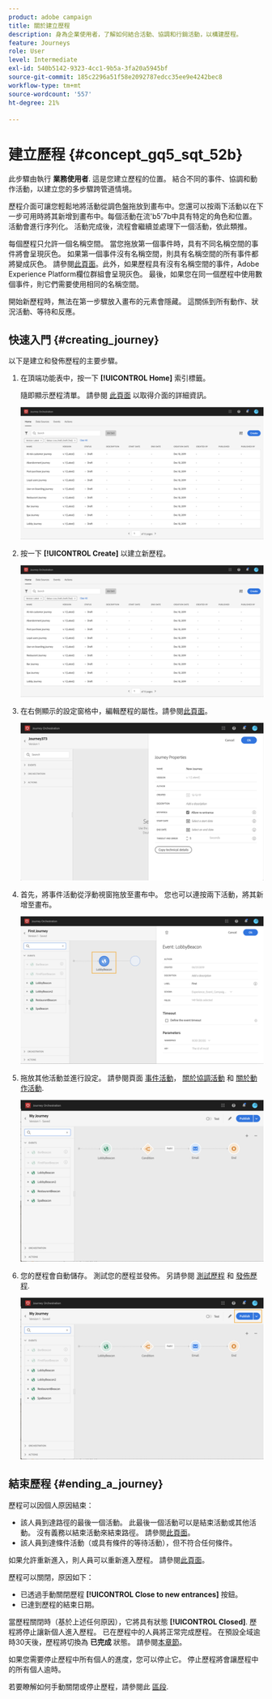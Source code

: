 ```yaml
---
product: adobe campaign
title: 關於建立歷程
description: 身為企業使用者，了解如何結合活動、協調和行銷活動，以構建歷程。
feature: Journeys
role: User
level: Intermediate
exl-id: 540b5142-9323-4cc1-9b5a-3fa20a5945bf
source-git-commit: 185c2296a51f58e2092787edcc35ee9e4242bec8
workflow-type: tm+mt
source-wordcount: '557'
ht-degree: 21%

---
```


# 建立歷程 {#concept_gq5_sqt_52b}

此步驟由執行 **業務使用者**. 這是您建立歷程的位置。 結合不同的事件、協調和動作活動，以建立您的多步驟跨管道情境。

歷程介面可讓您輕鬆地將活動從調色盤拖放到畫布中。您還可以按兩下活動以在下一步可用時將其新增到畫布中。每個活動在流&#39;b5&#39;7b中具有特定的角色和位置。 活動會進行序列化。 活動完成後，流程會繼續並處理下一個活動，依此類推。

每個歷程只允許一個名稱空間。 當您拖放第一個事件時，具有不同名稱空間的事件將會呈現灰色。 如果第一個事件沒有名稱空間，則具有名稱空間的所有事件都將變成灰色。 請參閱[此頁面](../event/selecting-the-namespace.md)。此外，如果歷程具有沒有名稱空間的事件，Adobe Experience Platform欄位群組會呈現灰色。 最後，如果您在同一個歷程中使用數個事件，則它們需要使用相同的名稱空間。

開始新歷程時，無法在第一步驟放入畫布的元素會隱藏。 這關係到所有動作、狀況活動、等待和反應。

## 快速入門 {#creating_journey}

以下是建立和發佈歷程的主要步驟。

1. 在頂端功能表中，按一下 **[!UICONTROL Home]** 索引標籤。

   隨即顯示歷程清單。 請參閱 [此頁面](../building-journeys/using-the-journey-designer.md) 以取得介面的詳細資訊。

   ![](../assets/journey30.png)

1. 按一下 **[!UICONTROL Create]** 以建立新歷程。

   ![](../assets/journey31.png)

1. 在右側顯示的設定窗格中，編輯歷程的屬性。請參閱[此頁面](../building-journeys/changing-properties.md)。

   ![](../assets/journey32.png)

1. 首先，將事件活動從浮動視窗拖放至畫布中。 您也可以連按兩下活動，將其新增至畫布。

   ![](../assets/journey33.png)

1. 拖放其他活動並進行設定。 請參閱頁面 [事件活動](../building-journeys/event-activities.md)， [關於協調活動](../building-journeys/about-orchestration-activities.md) 和 [關於動作活動](../building-journeys/about-action-activities.md).

   ![](../assets/journey34.png)

1. 您的歷程會自動儲存。 測試您的歷程並發佈。 另請參閱 [測試歷程](../building-journeys/testing-the-journey.md) 和 [發佈歷程](../building-journeys/publishing-the-journey.md).

   ![](../assets/journey36.png)

## 結束歷程 {#ending_a_journey}

歷程可以因個人原因結束：

* 該人員到達路徑的最後一個活動。 此最後一個活動可以是結束活動或其他活動。 沒有義務以結束活動來結束路徑。 請參閱[此頁面](../building-journeys/end-activity.md)。
* 該人員到達條件活動（或具有條件的等待活動），但不符合任何條件。

如果允許重新進入，則人員可以重新進入歷程。 請參閱[此頁面](../building-journeys/changing-properties.md)。

歷程可以關閉，原因如下：

* 已透過手動關閉歷程 **[!UICONTROL Close to new entrances]** 按鈕。
* 已達到歷程的結束日期。

當歷程關閉時（基於上述任何原因），它將具有狀態 **[!UICONTROL Closed]**. 歷程將停止讓新個人進入歷程。 已在歷程中的人員將正常完成歷程。 在預設全域逾時30天後，歷程將切換為 **已完成** 狀態。 請參閱[本章節](../building-journeys/changing-properties.md#entrance)。

如果您需要停止歷程中所有個人的進度，您可以停止它。 停止歷程將會讓歷程中的所有個人逾時。

若要瞭解如何手動關閉或停止歷程，請參閱此 [區段](../building-journeys/terminating-a-journey.md).
